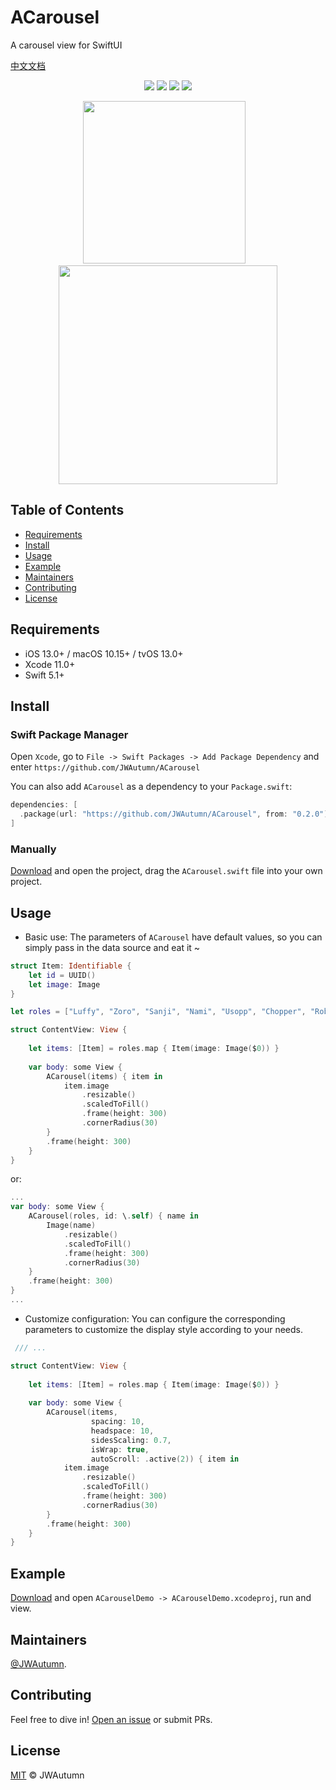 # ACarousel

A carousel view for SwiftUI

[中文文档](README.zh-CN.md)

<p align="center">
<img src='https://img.shields.io/badge/Swift-5.1-green?style=flat'>
<img src='https://img.shields.io/badge/platform-iOS%20%7C%20macOS-lightgray.svg?style=flat'>
<img src='https://img.shields.io/badge/SMP-Supported-orange?style=flat'>
<img src='https://img.shields.io/github/license/JWAutumn/ACarousel'>
</p>

<p align="center">
<img src='Resource/iPhoneDemo.gif' width='260'>&nbsp&nbsp&nbsp
<img src='Resource/MacDemo.gif' width='350'>
</p>

## Table of Contents

  - [Requirements](#requirements)
  - [Install](#install)
  - [Usage](#usage)
  - [Example](#example)
  - [Maintainers](#maintainers)
  - [Contributing](#contributing)
  - [License](#license)


## Requirements

- iOS 13.0+ / macOS 10.15+ / tvOS 13.0+
- Xcode 11.0+
- Swift 5.1+


## Install

### Swift Package Manager

Open `Xcode`, go to `File -> Swift Packages -> Add Package Dependency` and enter `https://github.com/JWAutumn/ACarousel`

You can also add `ACarousel` as a dependency to your `Package.swift`:
```swift
dependencies: [
  .package(url: "https://github.com/JWAutumn/ACarousel", from: "0.2.0")
]
```

### Manually

[Download](https://github.com/JWAutumn/ACarousel/archive/main.zip) and open the project, drag the `ACarousel.swift` file into your own project.

## Usage

- Basic use: The parameters of `ACarousel` have default values, so you can simply pass in the data source and eat it ~
```swift
struct Item: Identifiable {
    let id = UUID()
    let image: Image
}

let roles = ["Luffy", "Zoro", "Sanji", "Nami", "Usopp", "Chopper", "Robin", "Franky", "Brook"]

struct ContentView: View {
    
    let items: [Item] = roles.map { Item(image: Image($0)) }
    
    var body: some View {
        ACarousel(items) { item in
            item.image
                .resizable()
                .scaledToFill()
                .frame(height: 300)
                .cornerRadius(30)
        }
        .frame(height: 300)
    }
}
```
or:
```swift
...
var body: some View {
    ACarousel(roles, id: \.self) { name in
        Image(name)
            .resizable()
            .scaledToFill()
            .frame(height: 300)
            .cornerRadius(30)
    }
    .frame(height: 300)
}
...
```
- Customize configuration: You can configure the corresponding parameters to customize the display style according to your needs.
```swift
 /// ...

struct ContentView: View {
    
    let items: [Item] = roles.map { Item(image: Image($0)) }
    
    var body: some View {
        ACarousel(items,
                  spacing: 10,
                  headspace: 10,
                  sidesScaling: 0.7,
                  isWrap: true,
                  autoScroll: .active(2)) { item in
            item.image
                .resizable()
                .scaledToFill()
                .frame(height: 300)
                .cornerRadius(30)
        }
        .frame(height: 300)
    }
}
```


## Example
[Download](https://github.com/JWAutumn/ACarousel/archive/main.zip) and open `ACarouselDemo -> ACarouselDemo.xcodeproj`, run and view.

## Maintainers

[@JWAutumn](https://github.com/JWAutumn).


## Contributing

Feel free to dive in! [Open an issue](https://github.com/JWAutumn/ACarousel/issues/new) or submit PRs.


## License

[MIT](LICENSE) © JWAutumn
